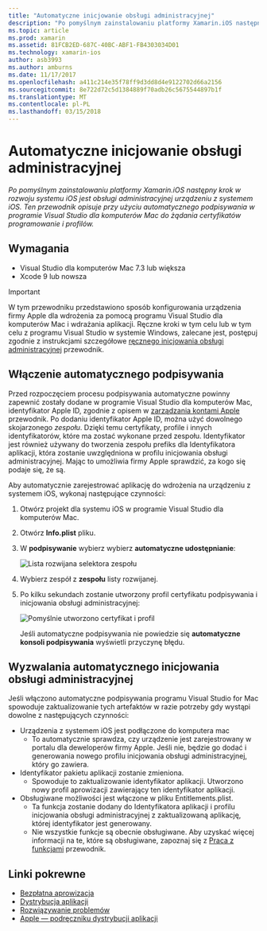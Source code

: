 ```yaml
---
title: "Automatyczne inicjowanie obsługi administracyjnej"
description: "Po pomyślnym zainstalowaniu platformy Xamarin.iOS następny krok w rozwoju systemu iOS jest obsługi administracyjnej urządzeniu z systemem iOS. Ten przewodnik opisuje przy użyciu automatycznego podpisywania w programie Visual Studio dla komputerów Mac do żądania certyfikatów programowanie i profilów."
ms.topic: article
ms.prod: xamarin
ms.assetid: 81FCB2ED-687C-40BC-ABF1-FB4303034D01
ms.technology: xamarin-ios
author: asb3993
ms.author: amburns
ms.date: 11/17/2017
ms.openlocfilehash: a411c214e35f78ff9d3dd8d4e9122702d66a2156
ms.sourcegitcommit: 8e722d72c5d1384889f70adb26c5675544897b1f
ms.translationtype: MT
ms.contentlocale: pl-PL
ms.lasthandoff: 03/15/2018
---
```

# <a name="automatic-provisioning"></a>Automatyczne inicjowanie obsługi administracyjnej

_Po pomyślnym zainstalowaniu platformy Xamarin.iOS następny krok w rozwoju systemu iOS jest obsługi administracyjnej urządzeniu z systemem iOS. Ten przewodnik opisuje przy użyciu automatycznego podpisywania w programie Visual Studio dla komputerów Mac do żądania certyfikatów programowanie i profilów._

## <a name="requirements"></a>Wymagania

- Visual Studio dla komputerów Mac 7.3 lub większa
- Xcode 9 lub nowsza

> [!IMPORTANT]
>  W tym przewodniku przedstawiono sposób konfigurowania urządzenia firmy Apple dla wdrożenia za pomocą programu Visual Studio dla komputerów Mac i wdrażania aplikacji. Ręczne kroki w tym celu lub w tym celu z programu Visual Studio w systemie Windows, zalecane jest, postępuj zgodnie z instrukcjami szczegółowe [ręcznego inicjowania obsługi administracyjnej](~/ios/get-started/installation/device-provisioning/manual-provisioning.md) przewodnik.

## <a name="enabling-automatic-signing"></a>Włączenie automatycznego podpisywania

Przed rozpoczęciem procesu podpisywania automatyczne powinny zapewnić zostały dodane w programie Visual Studio dla komputerów Mac, identyfikator Apple ID, zgodnie z opisem w [zarządzania kontami Apple](~/cross-platform/macios/apple-account-management.md) przewodnik. Po dodaniu identyfikator Apple ID, można użyć dowolnego skojarzonego _zespołu_. Dzięki temu certyfikaty, profile i innych identyfikatorów, które ma zostać wykonane przed zespołu. Identyfikator jest również używany do tworzenia zespołu prefiks dla Identyfikatora aplikacji, która zostanie uwzględniona w profilu inicjowania obsługi administracyjnej. Mając to umożliwia firmy Apple sprawdzić, za kogo się podaje się, że są.

Aby automatycznie zarejestrować aplikację do wdrożenia na urządzeniu z systemem iOS, wykonaj następujące czynności:

1. Otwórz projekt dla systemu iOS w programie Visual Studio dla komputerów Mac.

2. Otwórz **Info.plist** pliku.

3. W **podpisywanie** wybierz wybierz **automatyczne udostępnianie**:

    ![Lista rozwijana selektora zespołu](automatic-provisioning-images/image2.png)

4. Wybierz zespół z **zespołu** listy rozwijanej.

6. Po kilku sekundach zostanie utworzony profil certyfikatu podpisywania i inicjowania obsługi administracyjnej:

    ![Pomyślnie utworzono certyfikat i profil](automatic-provisioning-images/image5.png)

    Jeśli automatyczne podpisywania nie powiedzie się **automatyczne konsoli podpisywania** wyświetli przyczynę błędu.

## <a name="triggering-automatic-provisioning"></a>Wyzwalania automatycznego inicjowania obsługi administracyjnej

Jeśli włączono automatyczne podpisywania programu Visual Studio for Mac spowoduje zaktualizowanie tych artefaktów w razie potrzeby gdy wystąpi dowolne z następujących czynności:

* Urządzenia z systemem iOS jest podłączone do komputera mac
    - To automatycznie sprawdza, czy urządzenie jest zarejestrowany w portalu dla deweloperów firmy Apple. Jeśli nie, będzie go dodać i generowania nowego profilu inicjowania obsługi administracyjnej, który go zawiera.
* Identyfikator pakietu aplikacji zostanie zmieniona.
    - Spowoduje to zaktualizowanie identyfikator aplikacji. Utworzono nowy profil aprowizacji zawierający ten identyfikator aplikacji.
* Obsługiwane możliwości jest włączone w pliku Entitlements.plist.
    - Ta funkcja zostanie dodany do Identyfikatora aplikacji i profilu inicjowania obsługi administracyjnej z zaktualizowaną aplikację, której identyfikator jest generowany.
    - Nie wszystkie funkcje są obecnie obsługiwane. Aby uzyskać więcej informacji na te, które są obsługiwane, zapoznaj się z [Praca z funkcjami](~/ios/deploy-test/provisioning/capabilities/index.md) przewodnik.


## <a name="related-links"></a>Linki pokrewne

- [Bezpłatna aprowizacja](~/ios/get-started/installation/device-provisioning/free-provisioning.md)
- [Dystrybucja aplikacji](~/ios/deploy-test/app-distribution/index.md)
- [Rozwiązywanie problemów](~/ios/deploy-test/troubleshooting.md)
- [Apple — podręczniku dystrybucji aplikacji](https://developer.apple.com/library/ios/documentation/IDEs/Conceptual/AppDistributionGuide/Introduction/Introduction.html)
